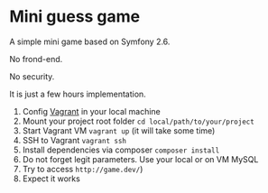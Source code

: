 Mini guess game
========================

A simple mini game based on Symfony 2.6.

No frond-end.

No security.

It is just a few hours implementation.

1. Config [Vagrant](https://www.vagrantup.com/) in your local machine
1. Mount your project root folder `cd local/path/to/your/project`
1. Start Vagrant VM `vagrant up` (it will take some time)
1. SSH to Vagrant `vagrant ssh`
1. Install dependencies via  composer `composer install`
1. Do not forget legit parameters. Use your local or on VM MySQL
1. Try to access `http://game.dev/`)
1. Expect it works

